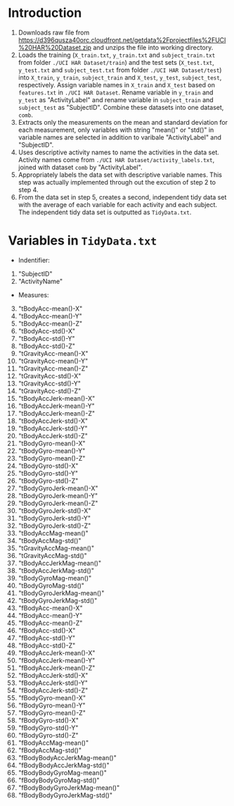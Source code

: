 # Introduction
1. Downloads raw file from https://d396qusza40orc.cloudfront.net/getdata%2Fprojectfiles%2FUCI%20HAR%20Dataset.zip and unzips the file into working directory.
2. Loads the training (`X_train.txt`, `y_train.txt` and `subject_train.txt` from folder `./UCI HAR Dataset/train`) and the test sets (`X_test.txt`, `y_test.txt` and `subject_test.txt` from folder `./UCI HAR Dataset/test`) into `X_train`, `y_train`, `subject_train` and `X_test`, `y_test`, `subject_test`, respectively. Assign variable names in `X_train` and `X_test` based on `features.txt` in `./UCI HAR Dataset`. Rename variable in `y_train` and `y_test` as "ActivityLabel" and rename variable in `subject_train` and `subject_test` as "SubjectID". Combine these datasets into one dataset, `comb`. 
3. Extracts only the measurements on the mean and standard deviation for each measurement, only variables with string "mean()" or "std()" in variable names are selected in addition to varibale "ActivityLabel" and "SubjectID".
4. Uses descriptive activity names to name the activities in the data set. Activity names come from `./UCI HAR Dataset/activity_labels.txt`, joined with dataset `comb` by "ActivityLabel".
5. Appropriately labels the data set with descriptive variable names. This step was actually implemented through out the excution of step 2 to step 4.
6. From the data set in step 5, creates a second, independent tidy data set with the average of each variable for each activity and each subject. The independent tidy data set is outputted as `TidyData.txt`.

# Variables in `TidyData.txt`
* Indentifier:
1. "SubjectID"
2. "ActivityName"
* Measures:
3. "tBodyAcc-mean()-X"          
4. "tBodyAcc-mean()-Y"
5. "tBodyAcc-mean()-Z"
6. "tBodyAcc-std()-X"           
7. "tBodyAcc-std()-Y"
8. "tBodyAcc-std()-Z"
9. "tGravityAcc-mean()-X"       
10. "tGravityAcc-mean()-Y"
11. "tGravityAcc-mean()-Z"
12. "tGravityAcc-std()-X"        
13. "tGravityAcc-std()-Y"
14. "tGravityAcc-std()-Z"
15. "tBodyAccJerk-mean()-X"      
16. "tBodyAccJerk-mean()-Y"
17. "tBodyAccJerk-mean()-Z"
18. "tBodyAccJerk-std()-X"       
19. "tBodyAccJerk-std()-Y"
20. "tBodyAccJerk-std()-Z"
21. "tBodyGyro-mean()-X"         
22. "tBodyGyro-mean()-Y"
23. "tBodyGyro-mean()-Z"
24. "tBodyGyro-std()-X"          
25. "tBodyGyro-std()-Y"
26. "tBodyGyro-std()-Z"
27. "tBodyGyroJerk-mean()-X"     
28. "tBodyGyroJerk-mean()-Y"
29. "tBodyGyroJerk-mean()-Z"
30. "tBodyGyroJerk-std()-X"      
31. "tBodyGyroJerk-std()-Y"
32. "tBodyGyroJerk-std()-Z"
33. "tBodyAccMag-mean()"         
34. "tBodyAccMag-std()"
35. "tGravityAccMag-mean()"
36. "tGravityAccMag-std()"       
37. "tBodyAccJerkMag-mean()"
38. "tBodyAccJerkMag-std()"
39. "tBodyGyroMag-mean()"        
40. "tBodyGyroMag-std()"
41. "tBodyGyroJerkMag-mean()"
42. "tBodyGyroJerkMag-std()"     
43. "fBodyAcc-mean()-X"
44. "fBodyAcc-mean()-Y"
45. "fBodyAcc-mean()-Z"          
46. "fBodyAcc-std()-X"
47. "fBodyAcc-std()-Y"
48. "fBodyAcc-std()-Z"           
49. "fBodyAccJerk-mean()-X"
50. "fBodyAccJerk-mean()-Y"
51. "fBodyAccJerk-mean()-Z"      
52. "fBodyAccJerk-std()-X"
53. "fBodyAccJerk-std()-Y"
54. "fBodyAccJerk-std()-Z"       
55. "fBodyGyro-mean()-X"
56. "fBodyGyro-mean()-Y"
57. "fBodyGyro-mean()-Z"         
58. "fBodyGyro-std()-X"
59. "fBodyGyro-std()-Y"
60. "fBodyGyro-std()-Z"          
61. "fBodyAccMag-mean()"
62. "fBodyAccMag-std()"
63. "fBodyBodyAccJerkMag-mean()" 
64. "fBodyBodyAccJerkMag-std()"
65. "fBodyBodyGyroMag-mean()"
66. "fBodyBodyGyroMag-std()"     
67. "fBodyBodyGyroJerkMag-mean()"
68. "fBodyBodyGyroJerkMag-std()" 
